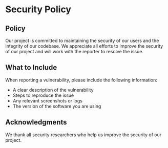 # Security Policy

## Policy

Our project is committed to maintaining the security of our users and the integrity of our codebase. We appreciate all efforts to improve the security of our project and will work with the reporter to resolve the issue.

## What to Include

When reporting a vulnerability, please include the following information:

- A clear description of the vulnerability
- Steps to reproduce the issue
- Any relevant screenshots or logs
- The version of the software you are using

## Acknowledgments

We thank all security researchers who help us improve the security of our project.